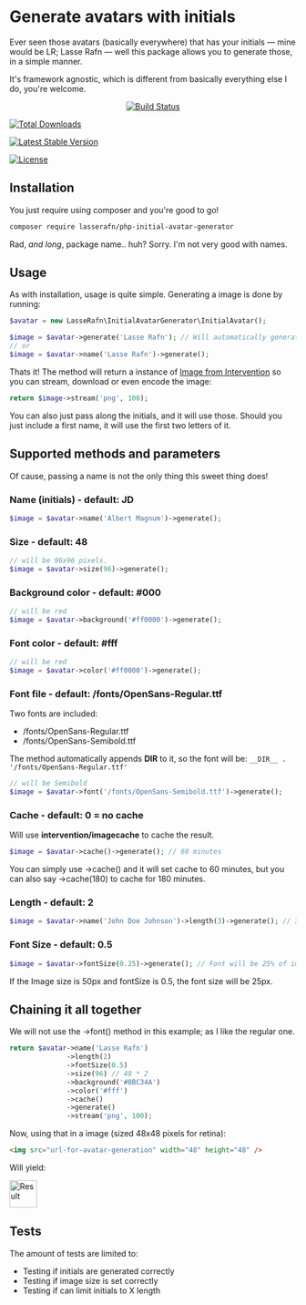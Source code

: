 # Generate avatars with initials
Ever seen those avatars (basically everywhere) that has your initials — mine would be LR; Lasse Rafn — well this package allows you to generate those, in a simple manner.

It's framework agnostic, which is different from basically everything else I do, you're welcome.

<p align="center">
<a href="https://travis-ci.org/LasseRafn/php-initial-avatar-generator"><img src="https://travis-ci.org/LasseRafn/php-initial-avatar-generator.svg" alt="Build Status"></a>

<a href="https://packagist.org/packages/LasseRafn/php-initial-avatar-generator"><img src="https://poser.pugx.org/LasseRafn/php-initial-avatar-generator/d/total.svg" alt="Total Downloads"></a>

<a href="https://packagist.org/packages/LasseRafn/php-initial-avatar-generator"><img src="https://poser.pugx.org/LasseRafn/php-initial-avatar-generator/v/stable.svg" alt="Latest Stable Version"></a>

<a href="https://packagist.org/packages/LasseRafn/php-initial-avatar-generator"><img src="https://poser.pugx.org/LasseRafn/php-initial-avatar-generator/license.svg" alt="License"></a>
</p>

## Installation
You just require using composer and you're good to go!
````bash
composer require lasserafn/php-initial-avatar-generator
````

Rad, *and long*, package name.. huh? Sorry. I'm not very good with names.

## Usage
As with installation, usage is quite simple. Generating a image is done by running:
````php
$avatar = new LasseRafn\InitialAvatarGenerator\InitialAvatar();

$image = $avatar->generate('Lasse Rafn'); // Will automatically generate initials
// or
$image = $avatar->name('Lasse Rafn')->generate();
````

Thats it! The method will return a instance of [Image from Intervention](https://github.com/Intervention/image) so you can stream, download or even encode the image:
````php
return $image->stream('png', 100);
````
You can also just pass along the initials, and it will use those. Should you just include a first name, it will use the first two letters of it.

## Supported methods and parameters
Of cause, passing a name is not the only thing this sweet thing does!

### Name (initials) - default: JD
````php
$image = $avatar->name('Albert Magnum')->generate();
````

### Size - default: 48
````php
// will be 96x96 pixels.
$image = $avatar->size(96)->generate();
````

### Background color - default: #000
````php
// will be red
$image = $avatar->background('#ff0000')->generate();
````

### Font color - default: #fff
````php
// will be red
$image = $avatar->color('#ff0000')->generate();
````

### Font file - default: /fonts/OpenSans-Regular.ttf
Two fonts are included:
* /fonts/OpenSans-Regular.ttf
* /fonts/OpenSans-Semibold.ttf

The method automatically appends __DIR__ to it, so the font will be: ````__DIR__ . '/fonts/OpenSans-Regular.ttf'````

````php
// will be Semibold
$image = $avatar->font('/fonts/OpenSans-Semibold.ttf')->generate();
````

### Cache - default: 0 = no cache
Will use **intervention/imagecache** to cache the result.
````php
$image = $avatar->cache()->generate(); // 60 minutes
````
You can simply use ->cache() and it will set cache to 60 minutes, but you can also say ->cache(180) to cache for 180 minutes.

### Length - default: 2
````php
$image = $avatar->name('John Doe Johnson')->length(3)->generate(); // 3 letters = JDJ
````

### Font Size - default: 0.5
````php
$image = $avatar->fontSize(0.25)->generate(); // Font will be 25% of image size.
````
If the Image size is 50px and fontSize is 0.5, the font size will be 25px.

## Chaining it all together
We will not use the ->font() method in this example; as I like the regular one.

````php
return $avatar->name('Lasse Rafn')
              ->length(2)
              ->fontSize(0.5)
              ->size(96) // 48 * 2
              ->background('#8BC34A')
              ->color('#fff')
              ->cache()
              ->generate()
              ->stream('png', 100);
````

Now, using that in a image (sized 48x48 pixels for retina):
````html
<img src="url-for-avatar-generation" width="48" height="48" />
````
Will yield:

<img src="https://raw.githubusercontent.com/LasseRafn/php-initial-avatar-generator/master/demo_result.png" width="48" height="48" alt="Result" />

## Tests
The amount of tests are limited to:
* Testing if initials are generated correctly
* Testing if image size is set correctly
* Testing if can limit initials to X length



